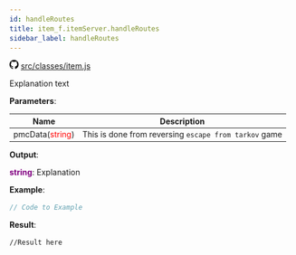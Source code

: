 ```yaml
---
id: handleRoutes
title: item_f.itemServer.handleRoutes
sidebar_label: handleRoutes
---
```

![](/img/github.png) [src/classes/item.js](https://github.com/TrustedSourceLeaks/LeakedServer/blob/master/src/classes/item.js#L16)

Explanation text

**Parameters**:

Name  |   Description 
----------- |   -----------
pmcData(<font color="red">string</font>)  |   This is done from reversing `escape from tarkov` game


**Output**:

**<font color="purple">string</font>**: Explanation


**Example**:
```js
// Code to Example
```

**Result**:
```
//Result here
```